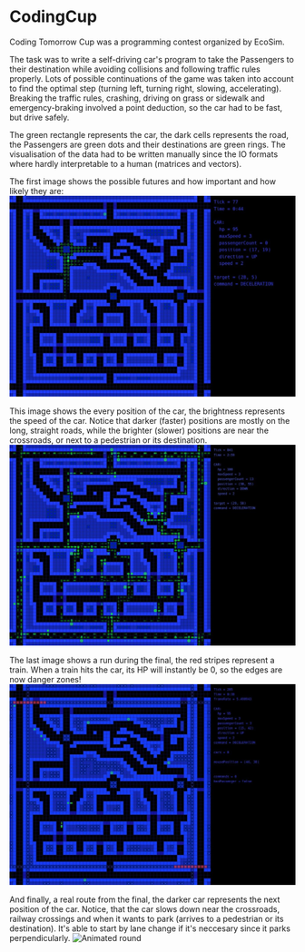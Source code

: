 # CodingCup
Coding Tomorrow Cup was a programming contest organized by EcoSim.

The task was to write a self-driving car's program to take the Passengers to their destination while avoiding collisions and following traffic rules properly.
Lots of possible continuations of the game was taken into account to find the optimal step (turning left, turning right, slowing, accelerating).
Breaking the traffic rules, crashing, driving on grass or sidewalk and emergency-braking involved a point deduction, so the car had to be fast, but drive safely.

The green rectangle represents the car, the dark cells represents the road, the Passengers are green dots and their destinations are green rings.
The visualisation of the data had to be written manually since the IO formats where hardly interpretable to a human (matrices and vectors).

The first image shows the possible futures and how important and how likely they are:
![Phantom cars](demo/phantom-cars.jpg)

This image shows the every position of the car, the brightness represents the speed of the car.
Notice that darker (faster) positions are mostly on the long, straight roads, while the brighter (slower) positions are near the crossroads, or next to a pedestrian or its destination.
![Phantom cars](demo/past-cars.jpg)

The last image shows a run during the final, the red stripes represent a train.
When a train hits the car, its HP will instantly be 0, so the edges are now danger zones!
![Phantom cars](demo/trains.jpg)

And finally, a real route from the final, the darker car represents the next position of the car.
Notice, that the car slows down near the crossroads, railway crossings and when it wants to park (arrives to a pedestrian or its destination).
It's able to start by lane change if it's neccesary since it parks perpendicularly.
![Animated round](demo/route-37060.gif)
